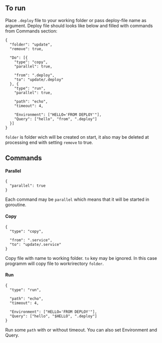 ## To run
Place ```.deploy``` file to your working folder or pass deploy-file name as argument. Deploy file should looks like below and filled with commands from Commands section:
```
{
  "folder": "update",
  "remove": true,

  "Do": [{
    "type": "copy",
    "parallel": true,

    "from": ".deploy",
    "to": "update/.deploy"
  }, {
    "type": "run",
    "parallel": true,

    "path": "echo",
    "timeout": 4,

    "Environment": ["HELLO='FROM DEPLOY'"],
    "Query": ["hello", "from", ".deploy"]
  }]
}
```
```folder``` is folder wich will be created on start, it also may be deleted at processing end with setting ```remove``` to true.
## Commands
#### Parallel
```
{
  "parallel": true
}
```
Each command may be ```parallel``` which means that it will be started in goroutine.
#### Copy
```
{
  "type": "copy",

  "from": ".service",
  "to": "update/.service"
}
```
Copy file with name to working folder. ```to``` key may be ignored. In this case programm will copy file to workrirectory ```folder```.
#### Run
```
{
  "type": "run",

  "path": "echo",
  "timeout": 4,
  
  "Environment": ["HELLO='FROM DEPLOY'"],
  "Query": ["hello", "$HELLO", ".deploy"]
}
```
Run some ```path``` with or without timeout. You can also set Environment and Query.
